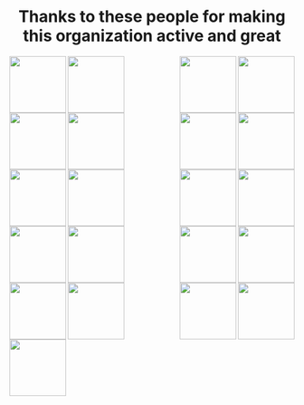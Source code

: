 #### <me><h1 align="center">Thanks to these people for making this organization active and great</h1></me>

<img src="https://raw.githubusercontent.com/c3k4ah/avatars/master/1.png" align="left" width=100px>
<img src="https://raw.githubusercontent.com/c3k4ah/avatars/master/2.png" align="right" width=100px>
<img src="https://raw.githubusercontent.com/c3k4ah/avatars/master/3.png" align="left" width=100px>
<img src="https://raw.githubusercontent.com/c3k4ah/avatars/master/4.png" align="right" width=100px>
<img src="https://raw.githubusercontent.com/c3k4ah/avatars/master/5.png" align="left" width=100px>
<img src="https://raw.githubusercontent.com/c3k4ah/avatars/master/6.png" align="right" width=100px>
<img src="https://raw.githubusercontent.com/c3k4ah/avatars/master/7.png" align="left" width=100px>
<img src="https://raw.githubusercontent.com/c3k4ah/avatars/master/8.png" align="right" width=100px>
<img src="https://raw.githubusercontent.com/c3k4ah/avatars/master/9.png" align="left" width=100px>
<img src="https://raw.githubusercontent.com/c3k4ah/avatars/master/10.png" align="right" width=100px>
<img src="https://raw.githubusercontent.com/c3k4ah/avatars/master/11.png" align="left" width=100px>
<img src="https://raw.githubusercontent.com/c3k4ah/avatars/master/12.png" align="right" width=100px>
<img src="https://raw.githubusercontent.com/c3k4ah/avatars/master/13.png" align="left" width=100px>
<img src="https://raw.githubusercontent.com/c3k4ah/avatars/master/14.png" align="right" width=100px>
<img src="https://raw.githubusercontent.com/c3k4ah/avatars/master/15.png" align="left" width=100px>
<img src="https://raw.githubusercontent.com/c3k4ah/avatars/master/16.png" align="right" width=100px>
<img src="https://raw.githubusercontent.com/c3k4ah/avatars/master/17.png" align="left" width=100px>
<img src="https://raw.githubusercontent.com/c3k4ah/avatars/master/18.png" align="right" width=100px>
<img src="https://raw.githubusercontent.com/c3k4ah/avatars/master/19.png" align="left" width=100px>
<img src="https://raw.githubusercontent.com/c3k4ah/avatars/master/20.png" align="right" width=100px>
<img src="https://raw.githubusercontent.com/c3k4ah/avatars/master/21.png" align="left" width=100px>
